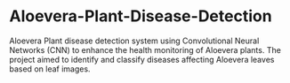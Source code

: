 # Aloevera-Plant-Disease-Detection
Aloevera Plant disease detection system using Convolutional Neural Networks (CNN) to enhance the health monitoring of Aloevera plants. The project aimed to identify and classify diseases affecting Aloevera leaves based on leaf images.
